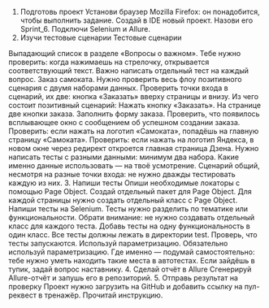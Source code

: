 1. Подготовь проект
Установи браузер Mozilla Firefox: он понадобится, чтобы выполнить задание.
Создай в IDE новый проект. Назови его Sprint_6.
Подключи Selenium и Allure.
2. Изучи тестовые сценарии
Тестовые сценарии

Выпадающий список в разделе «Вопросы о важном». Тебе нужно проверить: когда нажимаешь на стрелочку, открывается соответствующий текст. Важно написать отдельный тест на каждый вопрос.
Заказ самоката. Нужно проверить весь флоу позитивного сценария с двумя наборами данных. Проверить точки входа в сценарий, их две: кнопка «Заказать» вверху страницы и внизу.
Из чего состоит позитивный сценарий:
Нажать кнопку «Заказать». На странице две кнопки заказа.
Заполнить форму заказа.
Проверить, что появилось всплывающее окно с сообщением об успешном создании заказа.
Проверить: если нажать на логотип «Самоката», попадёшь на главную страницу «Самоката».
Проверить: если нажать на логотип Яндекса, в новом окне через редирект откроется главная страница Дзена.
Нужно написать тесты с разными данными: минимум два набора. Какие именно данные использовать — на твоё усмотрение. Сценарий общий, несмотря на разные точки входа: не нужно дважды тестировать каждую из них.
3. Напиши тесты
Опиши необходимые локаторы с помощью Page Object.
Создай отдельный пакет для Page Object.
Для каждой страницы нужно создать отдельный класс с Page Object.
Напиши тесты на Selenium. Тесты нужно разделить по тематике или функциональности. Обрати внимание: не нужно создавать отдельный класс для каждого теста. Добавь тесты на одну функциональность в один класс.
Все тесты должны лежать в директории test.
Проверь, что тесты запускаются. 
Используй параметризацию.
Обязательно используй параметризацию. Где именно — подумай самостоятельно: тебе нужно уметь находить такие места в автотестах. Если зайдёшь в тупик, задай вопрос наставнику.
4. Сделай отчёт в Allure
Сгенерируй Allure-отчёт и запушь его в репозиторий.
5. Отправь результат на проверку
Проект нужно загрузить на GitHub и добавить ссылку на пул-реквест в тренажёр. Прочитай инструкцию.